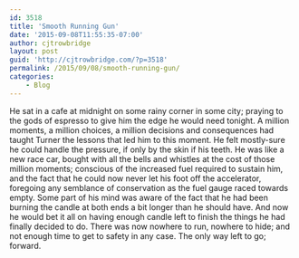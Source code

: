 ```yaml
---
id: 3518
title: 'Smooth Running Gun'
date: '2015-09-08T11:55:35-07:00'
author: cjtrowbridge
layout: post
guid: 'http://cjtrowbridge.com/?p=3518'
permalink: /2015/09/08/smooth-running-gun/
categories:
    - Blog
---
```


He sat in a cafe at midnight on some rainy corner in some city; praying to the gods of espresso to give him the edge he would need tonight. A million moments, a million choices, a million decisions and consequences had taught Turner the lessons that led him to this moment. He felt mostly-sure he could handle the pressure, if only by the skin if his teeth. He was like a new race car, bought with all the bells and whistles at the cost of those million moments; conscious of the increased fuel required to sustain him, and the fact that he could now never let his foot off the accelerator, foregoing any semblance of conservation as the fuel gauge raced towards empty. Some part of his mind was aware of the fact that he had been burning the candle at both ends a bit longer than he should have. And now he would bet it all on having enough candle left to finish the things he had finally decided to do. There was now nowhere to run, nowhere to hide; and not enough time to get to safety in any case. The only way left to go; forward.